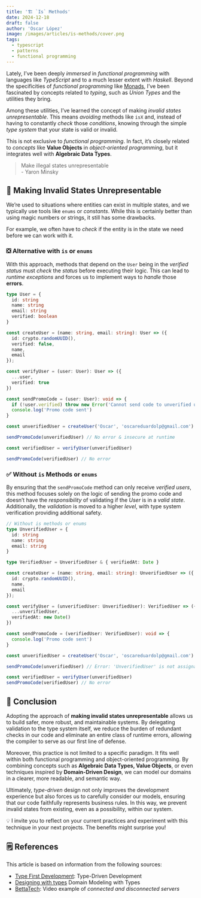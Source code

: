 ```yaml
---
title: '🏗️ `Is` Methods'
date: 2024-12-18
draft: false
author: 'Oscar López'
image: /images/articles/is-methods/cover.png
tags: 
  - typescript 
  - patterns
  - functional programming
---
```


Lately, I’ve been deeply *immersed* in *functional programming* with languages like *TypeScript* and to a much lesser extent with *Haskell*. Beyond the specificities of *functional programming* like [Monads](https://oscarlp6.dev/blogs/exploring-reader-monad/), I’ve been fascinated by concepts related to *typing*, such as *Union Types* and the utilities they bring.

Among these utilities, I’ve learned the concept of making *invalid states unrepresentable*. This means *avoiding* methods like `isX` and, instead of having to constantly *check* those *conditions*, knowing through the simple *type system* that your state is valid or invalid.

This is not exclusive to *functional programming*. In fact, it’s closely related to *concepts* like **Value Objects** in *object-oriented programming*, but it integrates well with **Algebraic Data Types**.

> Make illegal states unrepresentable  
> \- Yaron Minsky

## 🚯 Making Invalid States Unrepresentable
We’re used to situations where entities can exist in multiple states, and we typically use tools like `enums` or *constants*. While this is certainly better than using magic numbers or strings, it still has some drawbacks.

For example, we often have to *check* if the entity is in the state we need before we can work with it.

### ❎ Alternative with `is` or `enums`
With this approach, methods that depend on the `User` being in the *verified status* must *check* the *status* before executing their logic. This can lead to *runtime exceptions* and forces us to implement ways to *handle* those **errors**.

```ts
type User = {
  id: string
  name: string
  email: string
  verified: boolean
}

const createUser = (name: string, email: string): User => ({
  id: crypto.randomUUID(),
  verified: false,
  name,
  email
});

const verifyUser = (user: User): User => ({
  ...user,
  verified: true
})

const sendPromoCode = (user: User): void => {
  if (!user.verified) throw new Error('Cannot send code to unverified user')
  console.log('Promo code sent')
}

const unverifiedUser = createUser('Oscar', 'oscareduardolp@gmail.com')

sendPromoCode(unverifiedUser) // No error & insecure at runtime

const verifiedUser = verifyUser(unverifiedUser)

sendPromoCode(verifiedUser) // No error
```
### ✅ Without `is` Methods or `enums`
By ensuring that the `sendPromoCode` method can only receive *verified users*, this method focuses solely on the logic of sending the promo code and doesn’t have the *responsibility* of validating if the *User* is in a *valid state*. Additionally, the *validation* is moved to a higher *level*, with type system verification providing additional safety.

```ts
// Without is methods or enums
type UnverifiedUser = {
  id: string
  name: string
  email: string
}

type VerifiedUser = UnverifiedUser & { verifiedAt: Date }

const createUser = (name: string, email: string): UnverifiedUser => ({
  id: crypto.randomUUID(),
  name,
  email
});

const verifyUser = (unverifiedUser: UnverifiedUser): VerifiedUser => ({
  ...unverifiedUser,
  verifiedAt: new Date()
})

const sendPromoCode = (verifiedUser: VerifiedUser): void => {
  console.log('Promo code sent')
}

const unverifiedUser = createUser('Oscar', 'oscareduardolp@gmail.com')

sendPromoCode(unverifiedUser) // Error: 'UnverifiedUser' is not assignable to parameter of type 'VerifiedUser'

const verifiedUser = verifyUser(unverifiedUser)
sendPromoCode(verifiedUser) // No error
```

## 📖 Conclusion
Adopting the approach of **making invalid states unrepresentable** allows us to build safer, more robust, and maintainable systems. By delegating validation to the type system itself, we reduce the burden of redundant checks in our code and eliminate an entire class of runtime errors, allowing the compiler to serve as our first line of defense.

Moreover, this practice is not limited to a specific paradigm. It fits well within both functional programming and object-oriented programming. By combining concepts such as **Algebraic Data Types, Value Objects**, or even techniques inspired by **Domain-Driven Design**, we can model our domains in a clearer, more readable, and semantic way.

Ultimately, *type-driven* design not only improves the development experience but also forces us to carefully consider our models, ensuring that our code faithfully represents business rules. In this way, we prevent invalid states from existing, even as a possibility, within our system.

💡 I invite you to reflect on your current practices and experiment with this technique in your next projects. The benefits might surprise you!

## 🗒️ References

This article is based on information from the following sources: 

- [Type First Development](https://tomasp.net/blog/type-first-development.aspx/): Type-Driven Development
- [Designing with types](https://fsharpforfunandprofit.com/posts/designing-with-types-intro/) Domain Modeling with Types
- [BettaTech](https://www.youtube.com/watch?v=K--Lmy8qUCQ): Video example of *connected and disconnected servers* 